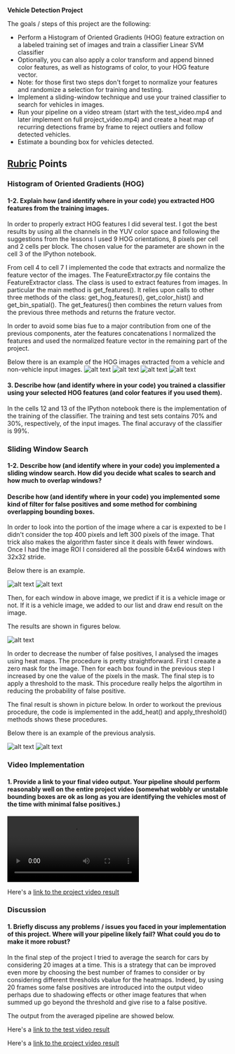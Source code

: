 **Vehicle Detection Project**

The goals / steps of this project are the following:

* Perform a Histogram of Oriented Gradients (HOG) feature extraction on a labeled training set of images and train a classifier Linear SVM classifier
* Optionally, you can also apply a color transform and append binned color features, as well as histograms of color, to your HOG feature vector. 
* Note: for those first two steps don't forget to normalize your features and randomize a selection for training and testing.
* Implement a sliding-window technique and use your trained classifier to search for vehicles in images.
* Run your pipeline on a video stream (start with the test_video.mp4 and later implement on full project_video.mp4) and create a heat map of recurring detections frame by frame to reject outliers and follow detected vehicles.
* Estimate a bounding box for vehicles detected.

[//]: # (Image References)
[image1]: ./output_images/vehicle_image.jpg
[image2]: ./output_images/hog_vehicle_image.jpg
[image3]: ./output_images/non_vehicle_image.jpg
[image4]: ./output_images/hog_non_vehicle_image.jpg
[image5]: ./output_images/sliding_window_original_image.jpg
[image6]: ./output_images/sliding_window_grid_image.jpg
[image7]: ./output_images/reduced_false_positive_image.jpg
[image8]: ./output_images/heatmap_image.jpg
[image9]: ./output_images/reduced_false_from_heatmap.jpg
[video1]: ./test_video_output.mp4
[video2]: ./test_video_output_ave.mp4
[video3]: ./project_video_output.mp4
[video4]: ./project_video_output_ave.mp4

## [Rubric](https://review.udacity.com/#!/rubrics/513/view) Points

### Histogram of Oriented Gradients (HOG)

#### 1-2. Explain how (and identify where in your code) you extracted HOG features from the training images.

In order to properly extract HOG features I did several test. I got the best results by using all the channels in the YUV color space and following the suggestions from the lessons I used 9 HOG orientations, 8 pixels per cell and 2 cells per block. The chosen value for the parameter are shown in the cell 3 of the IPython notebook. 

From cell 4 to cell 7 I implemented the code that extracts and normalize the feature vector of the images.
The FeatureExtractor.py file contains the FeatureExtractor class. The class is used to extract features from images. In particular the  main method is get_features(). It relies upon calls to other three methods of the class: get_hog_features(), get_color_hist() and get_bin_spatial(). The get_features() then combines the return values from the previous three methods and returns the frature vector.

In order to avoid some bias fue to a major contribution from one of the previous components, ater the features concatenations I normalized the features and used the normalized feature vector in the remaining part of the project.

Below there is an example of the HOG images extracted from a vehicle and non-vehicle input images.
![alt text][image1]
![alt text][image2]
![alt text][image3]
![alt text][image4]

#### 3. Describe how (and identify where in your code) you trained a classifier using your selected HOG features (and color features if you used them).

In the cells 12 and 13 of the IPython notebook there is the implementation of the training of the classifier. 
The training and test sets contains 70% and 30%, respectively, of the input images. The final accuravy of the classifier is 99%.


### Sliding Window Search

#### 1-2. Describe how (and identify where in your code) you implemented a sliding window search.  How did you decide what scales to search and how much to overlap windows?
#### Describe how (and identify where in your code) you implemented some kind of filter for false positives and some method for combining overlapping bounding boxes.

In order to look into the portion of the image where a car is expexted to be I didn't consider the top 400 pixels and left 300 pixels of the image. That trick also makes the algorithm faster since it deals with fewer windows.
Once I had the image ROI I considered all the possible 64x64 windows with 32x32 stride.

Below there is an example.

![alt text][image5]
![alt text][image6]


Then, for each window in above image, we predict if it is a vehicle image or not. If it is a vehicle image, we added to our list and draw end result on the image.

The results are shown in figures below.

![alt text][image7]


In order to decrease the number of false positives, I analysed the images using heat maps. The procedure is pretty straightforward. First I creaate a zero mask for the image. Then for each box found in the previous step I increased by one the value of the pixels in the mask. The final step is to apply a threshold to the mask. This procedure really helps the algortihm in reducing the probability of false positive.

The final result is shown in picture below. In order to workout the previous procedure, the code is implemented in the add_heat() and apply_threshold() methods shows these procedures.

Below there is an example of the previous analysis.

![alt text][image8]
![alt text][image9]


### Video Implementation

#### 1. Provide a link to your final video output.  Your pipeline should perform reasonably well on the entire project video (somewhat wobbly or unstable bounding boxes are ok as long as you are identifying the vehicles most of the time with minimal false positives.)

![Here's a link to the test video result][video1]

Here's a [link to the project video result](./project_video_output.mp4)


### Discussion

#### 1. Briefly discuss any problems / issues you faced in your implementation of this project.  Where will your pipeline likely fail?  What could you do to make it more robust?

In the final step of the project I tried to average the search for cars by considering 20 images at a time. This is a strategy that can be improved even more by choosing the best number of frames to consider or by considering different thresholds vbalue for the heatmaps. Indeed, by using 20 frames some false positives are introduced into the output video perhaps due to shadowing effects or other image features that when summed up go beyond the threshold and give rise to a false positive.

The output from the averaged pipeline are showed below.

Here's a [link to the test video result](./test_video_output_ave.mp4)

Here's a [link to the project video result](./project_video_output_ave.mp4)






